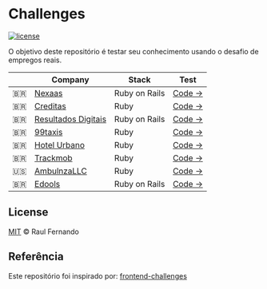 # Challenges

[![license](https://img.shields.io/github/license/LFeh/frontend-challenges.svg)](/license)

O objetivo deste repositório é testar seu conhecimento usando o desafio de empregos reais.

| | Company | Stack | Test
|--|--|--|--
| :brazil: | [Nexaas](http://www.nexaas.com/) | Ruby on Rails | [Code →](https://github.com/myfreecomm/desafio-programacao-1)
| :brazil: | [Creditas](http://www.creditas.com.br) | Ruby | [Code →](https://github.com/Creditas/challenge/tree/master/backend)
| :brazil: | [Resultados Digitais](http://https://resultadosdigitais.com.br/) | Ruby on Rails | [Code →](https://github.com/ResultadosDigitais/pope-challenge)
| :brazil: | [99taxis](http://99app.com/) | Ruby | [Code →](https://github.com/99Taxis/recruiting-challenge)
| :brazil: | [Hotel Urbano](https://www.hotelurbano.com/) | Ruby | [Code →](https://github.com/HotelUrbano/challenge-bravo)
| :brazil: | [Trackmob](https://trackmob.com.br/) | Ruby | [Code →](https://github.com/Trackmob/trackmob-backend-test)
| :us: | [AmbulnzaLLC](http://www.ambulnz.com/) | Ruby | [Code →](https://github.com/AmbulnzLLC/backend-challenge)
| :brazil: | [Edools](https://www.edools.com/) | Ruby on Rails | [Code →](https://github.com/Edools/quero-trabalhar-no-edools_backend)

## License

[MIT](/license) &copy; Raul Fernando

## Referência

Este repositório foi inspirado por: [frontend-challenges](https://github.com/LFeh/frontend-challenges/tree/master/.github)
